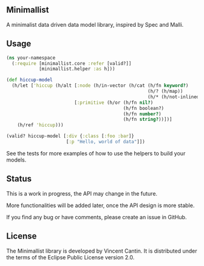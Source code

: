 ## Minimallist

A minimalist data driven data model library, inspired by Spec and Malli.

## Usage

```clojure
(ns your-namespace
  (:require [minimallist.core :refer [valid?]]
            [minimallist.helper :as h]))

(def hiccup-model
  (h/let ['hiccup (h/alt [:node (h/in-vector (h/cat (h/fn keyword?)
                                                    (h/? (h/map))
                                                    (h/* (h/not-inlined (h/ref 'hiccup)))))]
                         [:primitive (h/or (h/fn nil?)
                                           (h/fn boolean?)
                                           (h/fn number?)
                                           (h/fn string?))])]
    (h/ref 'hiccup)))

(valid? hiccup-model [:div {:class [:foo :bar]}
                      [:p "Hello, world of data"]])
```

See the tests for more examples of how to use the helpers to build your models.

## Status

This is a work in progress, the API may change in the future.

More functionalities will be added later, once the API design is more stable.

If you find any bug or have comments, please create an issue in GitHub.

## License

The Minimallist library is developed by Vincent Cantin.
It is distributed under the terms of the Eclipse Public License version 2.0.
